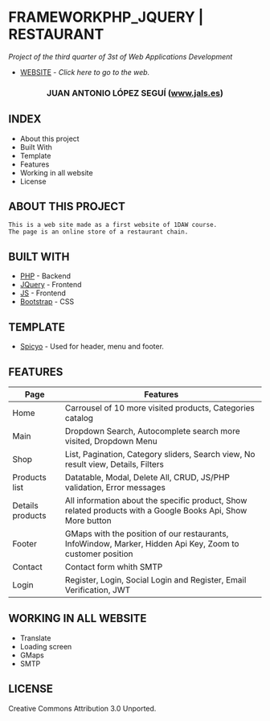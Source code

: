 # FRAMEWORKPHP_JQUERY | RESTAURANT

_Project of the third quarter of 3st of Web Applications Development_

* [WEBSITE] - _Click here to go to the web._

[WEBSITE]: <https://phpmvcjquery.prueba.jals.es>

<h3 align="center"><strong>JUAN ANTONIO LÓPEZ SEGUÍ (<a href="https://jals.es">www.jals.es</a>)</strong></h3>

## INDEX

* About this project
* Built With
* Template
* Features
* Working in all website
* License

         
## ABOUT THIS PROJECT 

    This is a web site made as a first website of 1DAW course.
    The page is an online store of a restaurant chain.

## BUILT WITH

* [PHP] - Backend
* [JQuery] - Frontend
* [JS] - Frontend
* [Bootstrap] - CSS


[PHP]: <http://php.net/>
[MVC]: <https://en.wikipedia.org/wiki/Model%E2%80%93view%E2%80%93controller>
[OOP]: <https://en.wikipedia.org/wiki/Object-oriented_programming>
[jQuery]: <http://jquery.com>
[js]: <https://es.wikipedia.org/wiki/JavaScript>
[Bootstrap]: <https://getbootstrap.com/>

## TEMPLATE

* [Spicyo] - Used for header, menu and footer.

[Spicyo]: <https://www.free-css.com/free-css-templates/page261/spicyo>

## FEATURES

| Page | Features |
|---------|-------------|
| Home | Carrousel of 10 more visited products, Categories catalog|
| Main | Dropdown Search, Autocomplete search more visited, Dropdown Menu|
| Shop | List, Pagination, Category sliders, Search view, No result view, Details, Filters|
| Products list | Datatable, Modal, Delete All, CRUD, JS/PHP validation, Error messages|
| Details products | All information about the specific product, Show related products with a Google Books Api, Show More button|
| Footer | GMaps with the position of our restaurants, InfoWindow, Marker, Hidden Api Key, Zoom to customer position|
| Contact | Contact form whith SMTP|
| Login | Register, Login, Social Login and Register, Email Verification, JWT|



## WORKING IN ALL WEBSITE

* Translate
* Loading screen
* GMaps
* SMTP

## LICENSE

 Creative Commons Attribution 3.0 Unported.

 


